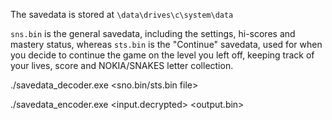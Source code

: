 The savedata is stored at ```\data\drives\c\system\data```

```sns.bin``` is the general savedata, including the settings, hi-scores and mastery status, whereas ```sts.bin``` is the "Continue" savedata, used for when you decide to continue the game on the level you left off, keeping track of your lives, score and NOKIA/SNAKES letter collection.

./savedata_decoder.exe <sno.bin/sts.bin file>

./savedata_encoder.exe <input.decrypted> <output.bin>